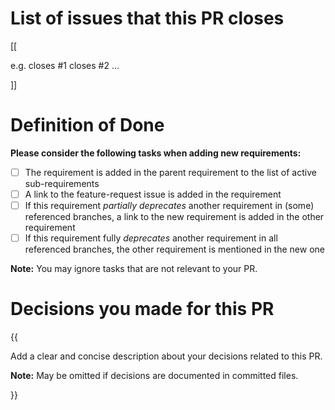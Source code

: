 # List of issues that this PR closes

[[

e.g. closes #1 closes #2 …

]]

# Definition of Done

**Please consider the following tasks when adding new requirements:**

- [ ] The requirement is added in the parent requirement to the list of active sub-requirements
- [ ] A link to the feature-request issue is added in the requirement
- [ ] If this requirement *partially deprecates* another requirement in (some) referenced branches, a link to the new requirement is added in the other requirement
- [ ] If this requirement fully *deprecates* another requirement in all referenced branches, the other requirement is mentioned in the new one

**Note:** You may ignore tasks that are not relevant to your PR.

# Decisions you made for this PR

{{

Add a clear and concise description about your decisions related to this PR.

**Note:** May be omitted if decisions are documented in committed files.

}}
